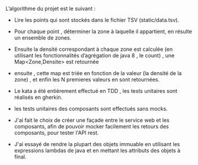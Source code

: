 L’algorithme du projet est le suivant :
- Lire les points qui sont stockés dans le fichier TSV (static/data.tsv).
- Pour chaque point , déterminer la zone à laquelle il appartient, en résulte un ensemble de zones.
- Ensuite la densité  correspondant à chaque zone est calculée (en utilisant les fonctionnalités d’agrégation de java 8 , le count) ,  une Map<Zone,Densite> est retournée
- ensuite ,  cette map est triée en fonction de la valeur (la densité de la zone) , et enfin les N premieres valeurs en sont retournées.

- Le kata a été entièrement effectué  en TDD , les tests unitaires sont réalisés en gherkin.
- les tests unitaires des composants sont effectués sans mocks.
- J'ai fait le choix de créer une façade entre le service web et les composants, afin de pouvoir mocker facilement les  retours des composants, pour tester l'API rest.
- J'ai essayé de rendre la plupart des objets immuable en utilisant les expressions lambdas de java et en mettant les attributs des objets à final.